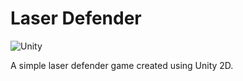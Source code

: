 # Laser Defender 

<img alt="Unity" src="https://img.shields.io/badge/unity-%23000000.svg?style=for-the-badge&logo=unity&logoColor=white"/>

A simple laser defender game created using Unity 2D.
